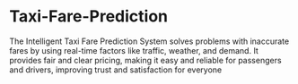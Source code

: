 # Taxi-Fare-Prediction
The Intelligent Taxi Fare Prediction System solves problems with inaccurate fares by using real-time factors like traffic, weather, and demand. It provides fair and clear pricing, making it easy and reliable for passengers and drivers, improving trust and satisfaction for everyone
